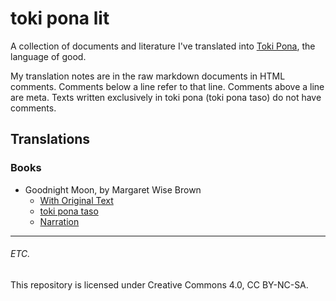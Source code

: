 # toki pona lit
A collection of documents and literature I've translated into [Toki
Pona](https://tokipona.org/), the language of good.

My translation notes are in the raw markdown documents in HTML comments.
Comments below a line refer to that line. Comments above a line are meta. Texts
written exclusively in toki pona (toki pona taso) do not have comments.

## Translations
### Books
- Goodnight Moon, by Margaret Wise Brown
  - [With Original Text](./goodnight-moon/goodnight-moon.md)
  - [toki pona taso](./goodnight-moon/goodnight-moon.tp.md)
  - [Narration](https://www.youtube.com/watch?v=Q2UIw8PZsZ8)

---

###### ETC.
This repository is licensed under Creative Commons 4.0, CC BY-NC-SA.
